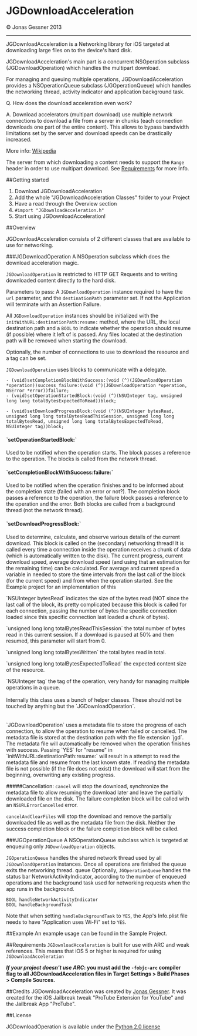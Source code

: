 <h1>JGDownloadAcceleration</h1>© Jonas Gessner 2013

------------------

JGDownloadAcceleration is a Networking library for iOS targeted at downloading large files on to the device's hard disk.

JGDownloadAcceleration's main part is a concurrent NSOperation subclass (JGDownloadOperation) which handles the multipart download.

For managing and queuing multiple operations, JGDownloadAcceleration provides a NSOperationQueue subclass (JGOperationQueue) which handles the networking thread, activity indicator and application background task.


Q. How does the download acceleration even work?

A. Download accelerators (multipart download) use multiple network connections to download a file from a server in chunks (each connection downloads one part of the entire content). This allows to bypass bandwidth limitations set by the server and download speeds can be drastically increased.

More info: <a href="http://en.wikipedia.org/wiki/Download_manager#Download_acceleration">Wikipedia</a>


The server from which downloading a content needs to support the `Range` header in order to use multipart download. See <a href="#requirements">Requirements</a> for more Info.

##Getting started

1. Download JGDownloadAcceleration
2. Add the whole "JGDownloadAcceleration Classes" folder to your Project
3. Have a read through the Overview section
4. `#import "JGDownloadAcceleration.h"`
5. Start using JGDownloadAcceleration!

##Overview

JGDownloadAcceleration consists of 2 different classes that are available to use for networking.

###JGDownloadOperation
A NSOperation subclass which does the download acceleration magic.

`JGDownloadOperation` is restricted to HTTP GET Requests and to writing downloaded content directly to the hard disk.

Parameters to pass:
A `JGDownloadOperation` instance required to have the `url` parameter, and the `destinationPath` parameter set. If not the Application will terminate with an Assertion Failure.

All `JGDownloadOperation` instances should be initialized with the `initWithURL:destinationPath:resume:` method, where the URL, the local destination path and a `BOOL` to indicate whether the operation should resume (if possible) where it left of is passed. Any files located at the destination path will be removed when starting the download.

Optionally, the number of connections to use to download the resource and a tag can be set.


`JGDownloadOperation` uses blocks to communicate with a delegate.

    - (void)setCompletionBlockWithSuccess:(void (^)(JGDownloadOperation *operation))success failure:(void (^)(JGDownloadOperation *operation, NSError *error))failure;
    - (void)setOperationStartedBlock:(void (^)(NSUInteger tag, unsigned long long totalBytesExpectedToRead))block;
    
    - (void)setDownloadProgressBlock:(void (^)(NSUInteger bytesRead, unsigned long long totalBytesReadThisSession, unsigned long long totalBytesRead, unsigned long long totalBytesExpectedToRead, NSUInteger tag))block;
    

<h4>`setOperationStartedBlock:`</h4> Used to be notified when the operation starts.
The block passes a reference to the operation. The blocks is called from the network thread.

<h4>`setCompletionBlockWithSuccess:failure:`</h4> Used to be notified when the operation finishes and to be informed about the completion state (failed with an error or not?).
The completion block passes a reference to the operation, the failure block passes a reference to the operation and the error. Both blocks are called from a background thread (not the network thread).

<h4>`setDownloadProgressBlock:`</h4> Used to determine, calculate, and observe various details of the current download. This block is called on the (secondary) networking thread! It is called every time a connection inside the operation receives a chunk of data (which is automatically written to the disk). The current progress, current download speed, average download speed (and using that an estimation for the remaining time) can be calculated. For average and current speed a variable in needed to store the time intervals from the last call of the block (for the current speed) and from when the operation started. See the Example project for an implementation of this<p>
`NSUInteger bytesRead` indicates the size of the bytes read (NOT since the last call of the block, its pretty complicated because this block is called for each connection, passing the number of bytes the specific connection loaded since this specific connection last loaded a chunk of bytes).<p>
`unsigned long long totalBytesReadThisSession` the total number of bytes read in this current session. If a download is paused at 50% and then resumed, this parameter will start from 0.<p>
`unsigned long long totalBytesWritten` the total bytes read in total.<p>
`unsigned long long totalBytesExpectedToRead` the expected content size of the resource.<p>
`NSUInteger tag` the tag of the operation, very handy for managing multiple operations in a queue.
<br>
<br>
Internally this class uses a bunch of helper classes. These should not be touched by anything but the `JGDownloadOperation`.
<br>
<br>
<br>
`JGDownloadOperation` uses a metadata file to store the progress of each connection, to allow the operation to resume when failed or cancelled. The metadata file is stored at the destination path with the file extension `jgd`. The metadata file will automatically be removed when the operation finishes with success. Passing `YES` for "resume" in `initWithURL:destinationPath:resume:` will result in a attempt to read the metadata file and resume from the last known state. If reading the metadata file is not possible (if the file does not exist) the download will start from the beginning, overwriting any existing progress.
<br>

#####Cancellation:
`cancel` will stop the download,  synchronize the metadata file to allow resuming the download later and leave the partially downloaded file on the disk. The failure completion block will be called with an `NSURLErrorCancelled` error.<p>
`cancelAndClearFiles` will stop the download and remove the partially downloaded file as well as the metadata file from the disk. Neither the success completion block or the failure completion block will be called.



###JGOperationQueue
A NSOperationQueue subclass which is targeted at enqueuing only `JGDownloadOperation` objects.

`JGOperationQueue` handles the shared network thread used by all `JGDownloadOperation` instances. Once all operations are finished the queue exits the networking thread.
queue
Optionally, `JGOperationQueue` handles the status bar NetworkActivityIndicator, according to the number of enqueued operations and the background task used for networking requests when the app runs in the background.

	BOOL handleNetworkActivityIndicator
	BOOL handleBackgroundTask
  
Note that when setting `handleBackgroundTask` to `YES`, the App's Info.plist file needs to have "Application uses Wi-Fi" set to `YES`.

##Example
An example usage can be found in the Sample Project.

##Requirements
`JGDownloadAcceleration` is built for use with ARC and weak references. This means that iOS 5 or higher is required for using `JGDownloadAcceleration`

__*If your project doesn't use ARC*: you must add the `-fobjc-arc` compiler flag to all JGDownloadAcceleration files in Target Settings > Build Phases > Compile Sources.__

##Credits
JGDownloadAcceleration was created by <a href="http://twitter.com/JonasGessner" target="_blank">Jonas Gessner</a>.
It was created for the iOS Jailbreak tweak "ProTube Extension for YouTube" and the Jailbreak App "ProTube".

##License

JGDownloadOperation is available under the <a href="http://opensource.org/licenses/Python-2.0">Python 2.0 license</a>
